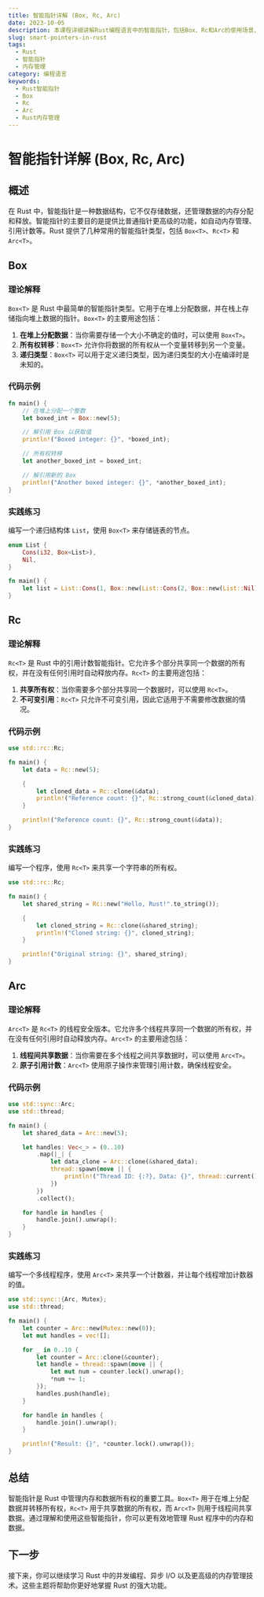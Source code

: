 ```yaml
---
title: 智能指针详解 (Box, Rc, Arc)
date: 2023-10-05
description: 本课程详细讲解Rust编程语言中的智能指针，包括Box、Rc和Arc的使用场景、实现原理及最佳实践。
slug: smart-pointers-in-rust
tags:
  - Rust
  - 智能指针
  - 内存管理
category: 编程语言
keywords:
  - Rust智能指针
  - Box
  - Rc
  - Arc
  - Rust内存管理
---
```


# 智能指针详解 (Box, Rc, Arc)

## 概述

在 Rust 中，智能指针是一种数据结构，它不仅存储数据，还管理数据的内存分配和释放。智能指针的主要目的是提供比普通指针更高级的功能，如自动内存管理、引用计数等。Rust 提供了几种常用的智能指针类型，包括 `Box<T>`、`Rc<T>` 和 `Arc<T>`。

## Box<T>

### 理论解释

`Box<T>` 是 Rust 中最简单的智能指针类型。它用于在堆上分配数据，并在栈上存储指向堆上数据的指针。`Box<T>` 的主要用途包括：

1. **在堆上分配数据**：当你需要存储一个大小不确定的值时，可以使用 `Box<T>`。
2. **所有权转移**：`Box<T>` 允许你将数据的所有权从一个变量转移到另一个变量。
3. **递归类型**：`Box<T>` 可以用于定义递归类型，因为递归类型的大小在编译时是未知的。

### 代码示例

```rust
fn main() {
    // 在堆上分配一个整数
    let boxed_int = Box::new(5);

    // 解引用 Box 以获取值
    println!("Boxed integer: {}", *boxed_int);

    // 所有权转移
    let another_boxed_int = boxed_int;

    // 解引用新的 Box
    println!("Another boxed integer: {}", *another_boxed_int);
}
```

### 实践练习

编写一个递归结构体 `List`，使用 `Box<T>` 来存储链表的节点。

```rust
enum List {
    Cons(i32, Box<List>),
    Nil,
}

fn main() {
    let list = List::Cons(1, Box::new(List::Cons(2, Box::new(List::Nil))));
}
```

## Rc<T>

### 理论解释

`Rc<T>` 是 Rust 中的引用计数智能指针。它允许多个部分共享同一个数据的所有权，并在没有任何引用时自动释放内存。`Rc<T>` 的主要用途包括：

1. **共享所有权**：当你需要多个部分共享同一个数据时，可以使用 `Rc<T>`。
2. **不可变引用**：`Rc<T>` 只允许不可变引用，因此它适用于不需要修改数据的情况。

### 代码示例

```rust
use std::rc::Rc;

fn main() {
    let data = Rc::new(5);

    {
        let cloned_data = Rc::clone(&data);
        println!("Reference count: {}", Rc::strong_count(&cloned_data));
    }

    println!("Reference count: {}", Rc::strong_count(&data));
}
```

### 实践练习

编写一个程序，使用 `Rc<T>` 来共享一个字符串的所有权。

```rust
use std::rc::Rc;

fn main() {
    let shared_string = Rc::new("Hello, Rust!".to_string());

    {
        let cloned_string = Rc::clone(&shared_string);
        println!("Cloned string: {}", cloned_string);
    }

    println!("Original string: {}", shared_string);
}
```

## Arc<T>

### 理论解释

`Arc<T>` 是 `Rc<T>` 的线程安全版本。它允许多个线程共享同一个数据的所有权，并在没有任何引用时自动释放内存。`Arc<T>` 的主要用途包括：

1. **线程间共享数据**：当你需要在多个线程之间共享数据时，可以使用 `Arc<T>`。
2. **原子引用计数**：`Arc<T>` 使用原子操作来管理引用计数，确保线程安全。

### 代码示例

```rust
use std::sync::Arc;
use std::thread;

fn main() {
    let shared_data = Arc::new(5);

    let handles: Vec<_> = (0..10)
        .map(|_| {
            let data_clone = Arc::clone(&shared_data);
            thread::spawn(move || {
                println!("Thread ID: {:?}, Data: {}", thread::current().id(), *data_clone);
            })
        })
        .collect();

    for handle in handles {
        handle.join().unwrap();
    }
}
```

### 实践练习

编写一个多线程程序，使用 `Arc<T>` 来共享一个计数器，并让每个线程增加计数器的值。

```rust
use std::sync::{Arc, Mutex};
use std::thread;

fn main() {
    let counter = Arc::new(Mutex::new(0));
    let mut handles = vec![];

    for _ in 0..10 {
        let counter = Arc::clone(&counter);
        let handle = thread::spawn(move || {
            let mut num = counter.lock().unwrap();
            *num += 1;
        });
        handles.push(handle);
    }

    for handle in handles {
        handle.join().unwrap();
    }

    println!("Result: {}", *counter.lock().unwrap());
}
```

## 总结

智能指针是 Rust 中管理内存和数据所有权的重要工具。`Box<T>` 用于在堆上分配数据并转移所有权，`Rc<T>` 用于共享数据的所有权，而 `Arc<T>` 则用于线程间共享数据。通过理解和使用这些智能指针，你可以更有效地管理 Rust 程序中的内存和数据。

## 下一步

接下来，你可以继续学习 Rust 中的并发编程、异步 I/O 以及更高级的内存管理技术。这些主题将帮助你更好地掌握 Rust 的强大功能。